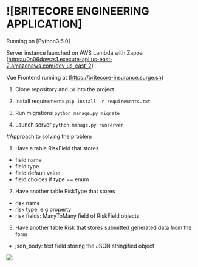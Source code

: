 # ![BRITECORE ENGINEERING APPLICATION]

Running on [Python3.6.0]

Server instance launched on AWS Lambda with Zappa
(https://0n06dowzs1.execute-api.us-east-2.amazonaws.com/dev_us_east_2)

Vue Frontend running at (https://britecore-insurance.surge.sh)

1. Clone repository and `cd` into the project

2. Install requirements
`pip install -r requirements.txt`

3. Run migrations
`python manage.py migrate`

4. Launch server
`python manage.py runserver`

#Approach to solving the problem

1. Have a table RiskField that stores
  - field name
  - field type
  - field default value
  - field choices if type == enum

2. Have another table RiskType that stores
  - risk name
  - risk type: e.g property
  - risk fields: ManyToMany field of RiskField objects

3. Have another table Risk that stores submitted generated data from the form
  - json_body: text field storing the JSON stringified object

<img src="https://i.ibb.co/fXm5TWp/Screen-Shot-2018-11-30-at-1-32-10-PM.png" />